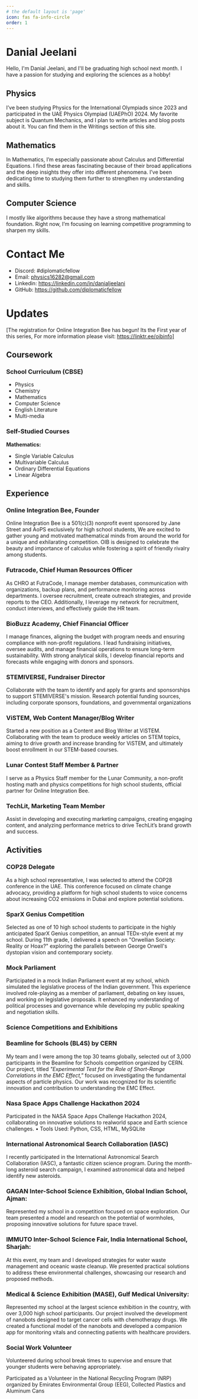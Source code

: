 ```yaml
---
# the default layout is 'page'
icon: fas fa-info-circle
order: 1
---
```


# Danial Jeelani

Hello, I'm Danial Jeelani, and I'll be graduating high school next month. I have a passion for studying and exploring the sciences as a hobby!

## Physics

I’ve been studying Physics for the International Olympiads since 2023 and participated in the UAE Physics Olympiad (UAEPhO) 2024. My favorite subject is Quantum Mechanics, and I plan to write articles and blog posts about it. You can find them in the Writings section of this site.

## Mathematics

In Mathematics, I’m especially passionate about Calculus and Differential Equations. I find these areas fascinating because of their broad applications and the deep insights they offer into different phenomena. I’ve been dedicating time to studying them further to strengthen my understanding and skills.

## Computer Science

I mostly like algorithms because they have a strong mathematical foundation. Right now, I’m focusing on learning competitive programming to sharpen my skills.

# Contact Me

- Discord: #diplomaticfellow
- Email: physics16282@gmail.com
- Linkedin: https://linkedin.com/in/danialjeelani
- GitHub: https://github.com/diplomaticfellow

# Updates <i class="far fa-calendar-minus"></i>
[The registration for Online Integration Bee has begun! Its the First year of this series, For more information please visit: https://linktr.ee/oibinfo]

## Coursework

### School Curriculum (CBSE)

- Physics
- Chemistry
- Mathematics
- Computer Science
- English Literature
- Multi-media

### Self-Studied Courses

**Mathematics:**
- Single Variable Calculus
- Multivariable Calculus
- Ordinary Differential Equations
- Linear Algebra

## Experience

### Online Integration Bee, Founder

Online Integration Bee is a 501(c)(3) nonprofit event sponsored by Jane Street and AoPS exclusively for high school students, We are excited to gather young and motivated mathematical minds from around the world for a unique and exhilarating competition. OIB is designed to celebrate the beauty and importance of calculus while fostering a spirit of friendly rivalry among students.

### Futracode, Chief Human Resources Officer

As CHRO at FutraCode, I manage member databases, communication with organizations, backup plans, and performance monitoring across departments. I oversee recruitment, create outreach strategies, and provide reports to the CEO. Additionally, I leverage my network for recruitment, conduct interviews, and effectively guide the HR team.

### BioBuzz Academy, Chief Financial Officer

I manage finances, aligning the budget with program needs and ensuring compliance with non-profit regulations. I lead fundraising initiatives, oversee audits, and manage financial operations to ensure long-term sustainability. With strong analytical skills, I develop financial reports and forecasts while engaging with donors and sponsors.

### STEMIVERSE, Fundraiser Director

Collaborate with the team to identify and apply for grants and sponsorships to support STEMIVERSE's mission.
Research potential funding sources, including corporate sponsors, foundations, and governmental organizations

### ViSTEM, Web Content Manager/Blog Writer

Started a new position as a Content and Blog Writer at ViSTEM. Collaborating with the team to produce weekly articles on STEM topics, aiming to drive growth and increase branding for ViSTEM, and ultimately boost enrollment in our STEM-based courses.

### Lunar Contest Staff Member & Partner

I serve as a Physics Staff member for the Lunar Community, a non-profit hosting math and physics competitions for high school students, official partner for Online Integration Bee.

### TechLit, Marketing Team Member

Assist in developing and executing marketing campaigns, creating engaging content, and analyzing performance metrics to drive TechLit’s brand growth and success.

## Activities

### COP28 Delegate

As a high school representative, I was selected to attend the COP28 conference in the UAE. This conference focused on climate change advocacy, providing a platform for high school students to voice concerns about increasing CO2 emissions in Dubai and explore potential solutions.

### SparX Genius Competition

Selected as one of 10 high school students to participate in the highly anticipated SparX Genius competition, an annual TEDx-style event at my school. During 11th grade, I delivered a speech on "Orwellian Society: Reality or Hoax?" exploring the parallels between George Orwell's dystopian vision and contemporary society.

### Mock Parliament

Participated in a mock Indian Parliament event at my school, which simulated the legislative process of the Indian government. This experience involved role-playing as a member of parliament, debating on key issues, and working on legislative proposals. It enhanced my understanding of political processes and governance while developing my public speaking and negotiation skills.


### Science Competitions and Exhibitions

### Beamline for Schools (BL4S) by CERN

My team and I were among the top 30 teams globally, selected out of 3,000 participants in the Beamline for Schools competition organized by CERN. Our project, titled *"Experimental Test for the Role of Short-Range Correlations in the EMC Effect,"* focused on investigating the fundamental aspects of particle physics. Our work was recognized for its scientific innovation and contribution to understanding the EMC Effect.

### Nasa Space Apps Challenge Hackathon 2024

Participated in the NASA Space Apps Challenge Hackathon 2024, collaborating on innovative solutions to realworld space and Earth science challenges.
• Tools Used: Python, CSS, HTML, MySQLite

### International Astronomical Search Collaboration (IASC)

I recently participated in the International Astronomical Search Collaboration (IASC), a fantastic citizen science program. During the month-long asteroid search campaign, I examined astronomical data and helped identify new asteroids. 

### GAGAN Inter-School Science Exhibition, Global Indian School, Ajman:

Represented my school in a competition focused on space exploration. Our team presented a model and research on the potential of wormholes, proposing innovative solutions for future space travel.

### IMMUTO Inter-School Science Fair, India International School, Sharjah:

At this event, my team and I developed strategies for water waste management and oceanic waste cleanup. We presented practical solutions to address these environmental challenges, showcasing our research and proposed methods.

### Medical & Science Exhibition (MASE), Gulf Medical University:

Represented my school at the largest science exhibition in the country, with over 3,000 high school participants. Our project involved the development of nanobots designed to target cancer cells with chemotherapy drugs. We created a functional model of the nanobots and developed a companion app for monitoring vitals and connecting patients with healthcare providers.

### Social Work Volunteer

Volunteered during school break times to supervise and ensure that younger students were behaving appropriately.

Participated as a Volunteer in the National Recycling Program (NRP) organized by Emirates Environmental Group (EEG), Collected Plastics and Aluminum Cans 
